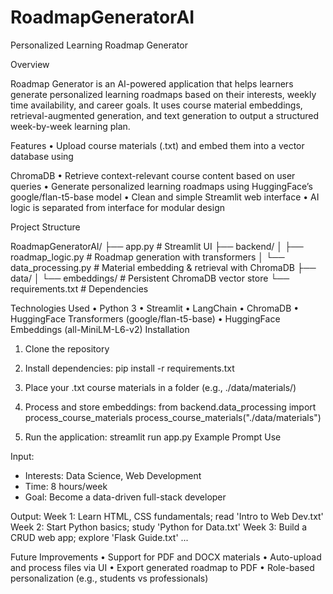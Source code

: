 # RoadmapGeneratorAI
Personalized Learning Roadmap Generator


Overview

Roadmap Generator is an AI-powered application that helps learners generate personalized learning roadmaps based on their interests, weekly time availability, and career goals. It uses course material embeddings, retrieval-augmented generation, and text generation to output a structured week-by-week learning plan.

Features
•	Upload course materials (.txt) and embed them into a vector database using 

ChromaDB
•	Retrieve context-relevant course content based on user queries
•	Generate personalized learning roadmaps using HuggingFace’s google/flan-t5-base model
•	Clean and simple Streamlit web interface
•	AI logic is separated from interface for modular design

Project Structure

RoadmapGeneratorAI/
├── app.py                             # Streamlit UI
├── backend/
│   ├── roadmap_logic.py               # Roadmap generation with transformers
│   └── data_processing.py             # Material embedding & retrieval with ChromaDB
├── data/
│   └── embeddings/                    # Persistent ChromaDB vector store
└── requirements.txt                   # Dependencies

Technologies Used
•	Python 3
•	Streamlit
•	LangChain
•	ChromaDB
•	HuggingFace Transformers (google/flan-t5-base)
•	HuggingFace Embeddings (all-MiniLM-L6-v2)
Installation

1. Clone the repository

2. Install dependencies:
pip install -r requirements.txt

3. Place your .txt course materials in a folder (e.g., ./data/materials/)

4. Process and store embeddings:
from backend.data_processing import process_course_materials
process_course_materials("./data/materials")

5. Run the application:
streamlit run app.py
Example Prompt Use

Input:
- Interests: Data Science, Web Development
- Time: 8 hours/week
- Goal: Become a data-driven full-stack developer

Output:
Week 1: Learn HTML, CSS fundamentals; read 'Intro to Web Dev.txt'
Week 2: Start Python basics; study 'Python for Data.txt'
Week 3: Build a CRUD web app; explore 'Flask Guide.txt'
...


Future Improvements
•	Support for PDF and DOCX materials
•	Auto-upload and process files via UI
•	Export generated roadmap to PDF
•	Role-based personalization (e.g., students vs professionals)

